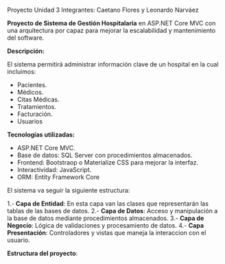 Proyecto Unidad 3
Integrantes: Caetano Flores y Leonardo Narváez

**Proyecto de Sistema de Gestión Hospitalaria** en ASP.NET Core MVC con una arquitectura por capaz para mejorar la escalabilidad y mantenimiento del software.

**Descripción:** 

El sistema permitirá administrar información clave de un hospital en la cual incluimos:
-   Pacientes.
-   Médicos.
-   Citas Médicas.
-   Tratamientos.
-   Facturación.
-   Usuarios

**Tecnologías utilizadas:**
-   ASP.NET Core MVC.
-   Base de datos: SQL Server con procedimientos almacenados.
-   Frontend: Bootstraop o Materialize CSS para mejorar la interfaz.
-   Interactividad: JavaScript.
-   ORM: Entity Framework Core

El sistema va seguir la siguiente estructura:

1.- **Capa de Entidad**: En esta capa van las clases que representarán las tablas de las bases de datos.
2.- **Capa de Datos**: Acceso y manipulación a la base de datos mediante procedimientos almacenados.
3.- **Capa de Negocio**: Lógica de validaciones y procesamiento de datos.
4.- **Capa Presentación**: Controladores y vistas que maneja la interaccion con el usuario.

**Estructura del proyecto**:
